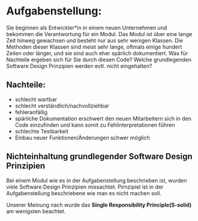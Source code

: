 # Aufgabenstellung:
Sie beginnen als Entwickler*in in einem neuen Unternehmen und bekommen die Verantwortung für ein Modul. Das Modul ist über eine lange Zeit hinweg gewachsen und besteht nur aus sehr wenigen Klassen. Die Methoden dieser Klassen sind meist sehr lange, oftmals einige hundert Zeilen oder länger, und sie sind auch eher spärlich dokumentiert. Was für Nachteile ergeben sich für Sie durch diesen Code? Welche grundlegenden Software Design Prinzipien werden evtl. nicht eingehalten?

## Nachteile:
- schlecht wartbar
- schlecht verständlich/nachvollziehbar
- fehleranfällig
- spärliche Dokumentation erschwert den neuen Mitarbeitern sich in den Code einzufinden und kann somit zu Fehlinterpretationen führen
- schlechte Testbarkeit
- Einbau neuer Funktionen/Änderungen schwer möglich

## Nichteinhaltung grundlegender Software Design Prinzipien
Bei einem Modul wie es in der Aufgabenstellung beschrieben ist, wurden viele Software Design Prinzipien missachtet. Pirnzipiel ist in der Aufgabenstellung beschriebene wie man es nicht machen soll. 

Unserer Meinung nach wurde das **Single Responsibility Principle(S-solid)** am wenigsten beachtet.



